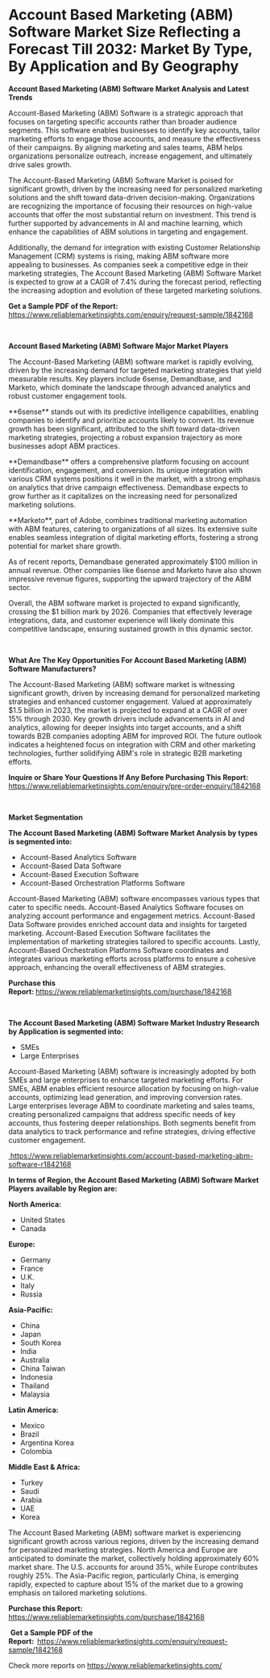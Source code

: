 <p><h1>Account Based Marketing (ABM) Software Market Size Reflecting a Forecast Till 2032: Market By Type, By Application and By Geography</h1></p><p><strong>Account Based Marketing (ABM) Software Market Analysis and Latest Trends</strong></p>
<p><p>Account-Based Marketing (ABM) Software is a strategic approach that focuses on targeting specific accounts rather than broader audience segments. This software enables businesses to identify key accounts, tailor marketing efforts to engage those accounts, and measure the effectiveness of their campaigns. By aligning marketing and sales teams, ABM helps organizations personalize outreach, increase engagement, and ultimately drive sales growth.</p><p>The Account-Based Marketing (ABM) Software Market is poised for significant growth, driven by the increasing need for personalized marketing solutions and the shift toward data-driven decision-making. Organizations are recognizing the importance of focusing their resources on high-value accounts that offer the most substantial return on investment. This trend is further supported by advancements in AI and machine learning, which enhance the capabilities of ABM solutions in targeting and engagement. </p><p>Additionally, the demand for integration with existing Customer Relationship Management (CRM) systems is rising, making ABM software more appealing to businesses. As companies seek a competitive edge in their marketing strategies, The Account Based Marketing (ABM) Software Market is expected to grow at a CAGR of 7.4% during the forecast period, reflecting the increasing adoption and evolution of these targeted marketing solutions.</p></p>
<p><strong>Get a Sample PDF of the Report:&nbsp;</strong> <a href="https://www.reliablemarketinsights.com/enquiry/request-sample/1842168?utm_campaign=2669&utm_medium=2&utm_source=Github&utm_content=ia&utm_term=26032025&utm_id=account-based-marketing-abm-software">https://www.reliablemarketinsights.com/enquiry/request-sample/1842168</a></p>
<p>&nbsp;</p>
<p><strong>Account Based Marketing (ABM) Software Major Market Players</strong></p>
<p><p>The Account-Based Marketing (ABM) software market is rapidly evolving, driven by the increasing demand for targeted marketing strategies that yield measurable results. Key players include 6sense, Demandbase, and Marketo, which dominate the landscape through advanced analytics and robust customer engagement tools.</p><p>**6sense** stands out with its predictive intelligence capabilities, enabling companies to identify and prioritize accounts likely to convert. Its revenue growth has been significant, attributed to the shift toward data-driven marketing strategies, projecting a robust expansion trajectory as more businesses adopt ABM practices.</p><p>**Demandbase** offers a comprehensive platform focusing on account identification, engagement, and conversion. Its unique integration with various CRM systems positions it well in the market, with a strong emphasis on analytics that drive campaign effectiveness. Demandbase expects to grow further as it capitalizes on the increasing need for personalized marketing solutions.</p><p>**Marketo**, part of Adobe, combines traditional marketing automation with ABM features, catering to organizations of all sizes. Its extensive suite enables seamless integration of digital marketing efforts, fostering a strong potential for market share growth.</p><p>As of recent reports, Demandbase generated approximately $100 million in annual revenue. Other companies like 6sense and Marketo have also shown impressive revenue figures, supporting the upward trajectory of the ABM sector.</p><p>Overall, the ABM software market is projected to expand significantly, crossing the $1 billion mark by 2026. Companies that effectively leverage integrations, data, and customer experience will likely dominate this competitive landscape, ensuring sustained growth in this dynamic sector.</p></p>
<p>&nbsp;</p>
<p><strong>What Are The Key Opportunities For Account Based Marketing (ABM) Software Manufacturers?</strong></p>
<p><p>The Account-Based Marketing (ABM) software market is witnessing significant growth, driven by increasing demand for personalized marketing strategies and enhanced customer engagement. Valued at approximately $1.5 billion in 2023, the market is projected to expand at a CAGR of over 15% through 2030. Key growth drivers include advancements in AI and analytics, allowing for deeper insights into target accounts, and a shift towards B2B companies adopting ABM for improved ROI. The future outlook indicates a heightened focus on integration with CRM and other marketing technologies, further solidifying ABM's role in strategic B2B marketing efforts.</p></p>
<p><strong>Inquire or Share Your Questions If Any Before Purchasing This Report:</strong> <a href="https://www.reliablemarketinsights.com/enquiry/pre-order-enquiry/1842168?utm_campaign=2669&utm_medium=2&utm_source=Github&utm_content=ia&utm_term=26032025&utm_id=account-based-marketing-abm-software">https://www.reliablemarketinsights.com/enquiry/pre-order-enquiry/1842168</a></p>
<p>&nbsp;</p>
<p><strong>Market Segmentation</strong></p>
<p><strong>The Account Based Marketing (ABM) Software Market Analysis by types is segmented into:</strong></p>
<p><ul><li>Account-Based Analytics Software</li><li>Account-Based Data Software</li><li>Account-Based Execution Software</li><li>Account-Based Orchestration Platforms Software</li></ul></p>
<p><p>Account-Based Marketing (ABM) software encompasses various types that cater to specific needs. Account-Based Analytics Software focuses on analyzing account performance and engagement metrics. Account-Based Data Software provides enriched account data and insights for targeted marketing. Account-Based Execution Software facilitates the implementation of marketing strategies tailored to specific accounts. Lastly, Account-Based Orchestration Platforms Software coordinates and integrates various marketing efforts across platforms to ensure a cohesive approach, enhancing the overall effectiveness of ABM strategies.</p></p>
<p><strong>Purchase this Report:&nbsp;</strong><a href="https://www.reliablemarketinsights.com/purchase/1842168?utm_campaign=2669&utm_medium=2&utm_source=Github&utm_content=ia&utm_term=26032025&utm_id=account-based-marketing-abm-software">https://www.reliablemarketinsights.com/purchase/1842168</a></p>
<p>&nbsp;</p>
<p><strong>The Account Based Marketing (ABM) Software Market Industry Research by Application is segmented into:</strong></p>
<p><ul><li>SMEs</li><li>Large Enterprises</li></ul></p>
<p><p>Account-Based Marketing (ABM) software is increasingly adopted by both SMEs and large enterprises to enhance targeted marketing efforts. For SMEs, ABM enables efficient resource allocation by focusing on high-value accounts, optimizing lead generation, and improving conversion rates. Large enterprises leverage ABM to coordinate marketing and sales teams, creating personalized campaigns that address specific needs of key accounts, thus fostering deeper relationships. Both segments benefit from data analytics to track performance and refine strategies, driving effective customer engagement.</p></p>
<p><a href="https://www.reliablemarketinsights.com/account-based-marketing-abm-software-r1842168?utm_campaign=2669&utm_medium=2&utm_source=Github&utm_content=ia&utm_term=26032025&utm_id=account-based-marketing-abm-software">&nbsp;https://www.reliablemarketinsights.com/account-based-marketing-abm-software-r1842168</a></p>
<p><strong>In terms of Region, the Account Based Marketing (ABM) Software Market Players available by Region are:</strong></p>
<p>
    <p> <strong> North America: </strong>
        <ul>
            <li>United States</li>
            <li>Canada</li>
        </ul>
        </p> 
    <p> <strong> Europe: </strong>
        <ul>
            <li>Germany</li>
            <li>France</li>
            <li>U.K.</li>
            <li>Italy</li>
            <li>Russia</li>
        </ul>
        </p> 
    <p> <strong> Asia-Pacific: </strong>
        <ul>
            <li>China</li>
            <li>Japan</li>
            <li>South Korea</li>
            <li>India</li>
            <li>Australia</li>
            <li>China Taiwan</li>
            <li>Indonesia</li>
            <li>Thailand</li>
            <li>Malaysia</li>
        </ul>
        </p> 
    <p> <strong> Latin America: </strong>
        <ul>
            <li>Mexico</li>
            <li>Brazil</li>
            <li>Argentina Korea</li>
            <li>Colombia</li>
        </ul>
        </p> 
    <p> <strong> Middle East & Africa: </strong>
        <ul>
            <li>Turkey</li>
            <li>Saudi</li>
            <li>Arabia</li>
            <li>UAE</li>
            <li>Korea</li>
        </ul>
    </p>
    </p>
<p><p>The Account Based Marketing (ABM) software market is experiencing significant growth across various regions, driven by the increasing demand for personalized marketing strategies. North America and Europe are anticipated to dominate the market, collectively holding approximately 60% market share. The U.S. accounts for around 35%, while Europe contributes roughly 25%. The Asia-Pacific region, particularly China, is emerging rapidly, expected to capture about 15% of the market due to a growing emphasis on tailored marketing solutions.</p></p>
<p><strong>Purchase this Report: </strong><a href="https://www.reliablemarketinsights.com/purchase/1842168?utm_campaign=2669&utm_medium=2&utm_source=Github&utm_content=ia&utm_term=26032025&utm_id=account-based-marketing-abm-software">https://www.reliablemarketinsights.com/purchase/1842168</a></p>
<p>&nbsp;<strong>Get a Sample PDF of the Report:&nbsp;&nbsp;</strong><a href="https://www.reliablemarketinsights.com/enquiry/request-sample/1842168?utm_campaign=2669&utm_medium=2&utm_source=Github&utm_content=ia&utm_term=26032025&utm_id=account-based-marketing-abm-software">https://www.reliablemarketinsights.com/enquiry/request-sample/1842168</a></p>
<p><strong></strong></p>
<p>Check more reports on <a href="https://www.reliablemarketinsights.com/?utm_campaign=2669&utm_medium=2&utm_source=Github&utm_content=ia&utm_term=26032025&utm_id=account-based-marketing-abm-software">https://www.reliablemarketinsights.com/</a></p>